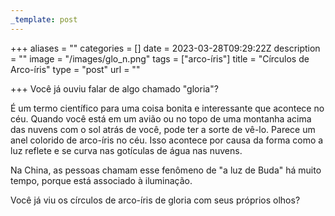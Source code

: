 ```yaml
---
_template: post
---
```




+++
aliases = ""
categories = []
date = 2023-03-28T09:29:22Z
description = ""
image = "/images/glo_n.png"
tags = ["arco-íris"]
title = "Círculos de Arco-íris"
type = "post"
url = ""

+++
Você já ouviu falar de algo chamado "gloria"? 

É um termo científico para uma coisa bonita e interessante que acontece no céu. Quando você está em um avião ou no topo de uma montanha acima das nuvens com o sol atrás de você, pode ter a sorte de vê-lo. Parece um anel colorido de arco-íris no céu. Isso acontece por causa da forma como a luz reflete e se curva nas gotículas de água nas nuvens. 

Na China, as pessoas chamam esse fenômeno de "a luz de Buda" há muito tempo, porque está associado à iluminação.

Você já viu os círculos de arco-íris de gloria com seus próprios olhos?
